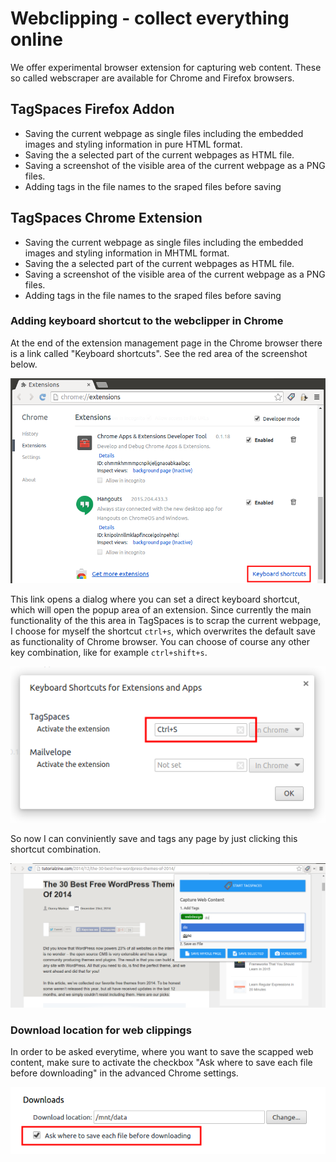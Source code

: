 # Webclipping - collect everything online

We offer experimental browser extension for capturing web content. These so called webscraper are available for Chrome and Firefox browsers.

## TagSpaces Firefox Addon

* Saving the current webpage as single files including the embedded images and styling information in pure HTML format.
* Saving the a selected part of the current webpages as HTML file.
* Saving a screenshot of the visible area of the current webpage as a PNG files.
* Adding tags in the file names to the sraped files before saving

## TagSpaces Chrome Extension

* Saving the current webpage as single files including the embedded images and styling information in MHTML format.
* Saving the a selected part of the current webpages as HTML file.
* Saving a screenshot of the visible area of the current webpage as a PNG files.
* Adding tags in the file names to the sraped files before saving

### Adding keyboard shortcut to the webclipper in Chrome
At the end of the extension management page in the Chrome browser there is a link called "Keyboard shortcuts". See the red area of the screenshot below.

![open the chrome extension shortcut configuration](/media/chrome-shortcuts-config.png)

This link opens a dialog where you can set a direct keyboard shortcut, which will open the popup area of an extension. Since currently the main functionality of the this area in TagSpaces is to scrap the current webpage, I choose for myself the shortcut `ctrl+s`, which overwrites the default save as functionality of Chrome browser. You can choose of course any other key combination, like for example `ctrl+shift+s`.

![setting ctrl+s as keyboard shortcut for the web clipper](/media/chrome-set-extension-shortcut.png)

So now I can conviniently save and tags any page by just clicking this shortcut combination.

![web clipper in action](/media/tagspaces-web-clipping.png)

### Download location for web clippings

In order to be asked everytime, where you want to save the scapped web content, make sure to activate the checkbox "Ask where to save each file before downloading" in the advanced Chrome settings.

![enable asking where to save the files in Chrome](/media/chrome-ask-where-to-save.png)



